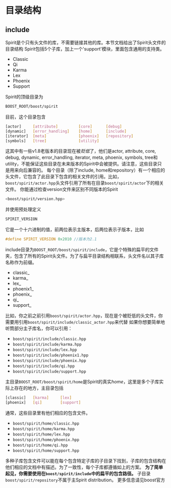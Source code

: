 # 目录结构
## include
Spirit是个只有头文件的库，不需要链接其他的库。本节文档给出了Spirit头文件的目录结构
Spirit包括5个子库，加上一个'support'模块，里面包含通用的支持类。
- Classic
- Qi
- Karma
- Lex
- Phoenix
- Support

Spirit的顶级目录为
```bash
BOOST_ROOT/boost/spirit
```
目前，这个目录包含
```bash
[actor]     [attribute]         [core]      [debug]
[dynamic]   [error_handling]    [home]      [include]
[iterator]  [meta]              [phoenix]   [repository]
[symbols]   [tree]              [utility]
```
这其中有一些v1.8老版本的目录现在被*贬低*了，他们是actor, attribute, core, debug, dynamic, error_handling, iterator, meta, phoenix, symbols, tree和utility，不能保证这些目录在未来版本的Spirit中会被提供。请注意，这些目录只是用来向后兼容的。
每个目录（除了include, home和repository）有一个相应的头文件，它包含了此目录下包含的相关文件的引用。比如，`boost/spirit/actor.hpp`头文件引用了所有在目录`boost/spirit/actor`下的相关文件。
你能通过检查version文件来区别不同版本的Spirit
```bash
<boost/spirit/version.hpp>
```
并使用预处理定义
```c
SPIRIT_VERSION
```
它是一个十六进制的值，前两位表示主版本，后两位表示子版本，比如
```c
#define SPIRIT_VERSION 0x2010 //版本为2.1
```
include目录为`BOOST_ROOT/boost/spirit/include`，它是个特殊的扁平的文件夹，包含了所有的Spirit头文件。为了与扁平目录结构相联系，头文件名以其子库名称作为前缀。
- classic_
- karma_
- lex_
- phoenix1_
- phoenix_
- qi_
- support_

比如，你之前之前引用`boost/spirit/actor.hpp`，现在是个被贬低的头文件，你需要用引用`boost/spirit/include/classic_actor.hpp`来代替
如果你想要简单地听筒部分主子库名，你可以引用：
- `boost/spirit/include/classic.hpp`
- `boost/spirit/include/karma.hpp`
- `boost/spirit/include/lex.hpp`
- `boost/spirit/include/phoenix1.hpp`
- `boost/spirit/include/phoenix.hpp`
- `boost/spirit/include/qi.hpp`
- `boost/spirit/include/support.hpp`

主目录`BOOST_ROOT/boost/spirit/home`是Spirit的真实*home*，这里是多个子库实际上存在的地方，主目录包括
```bash
[classic]   [karma]     [lex]
[phoenix]   [qi]        [support]
```
通常，这些目录里有他们相应的包含文件。
- `boost/spirit/home/classic.hpp`
- `boost/spirit/home/karma.hpp`
- `boost/spirit/home/lex.hpp`
- `boost/spirit/home/phoenix.hpp`
- `boost/spirit/home/qi.hpp`
- `boost/spirit/home/support.hpp`

多种子库包含文件可以能在每个包含特定子库的子目录下找到，子库的包含结构在他们相应的文档中有描述。为了一致性，每个子库都遵循如上的方案。
**为了简单起见，你需要使用在`boost/spirit/include`中的扁平的包含路径。**
子目录`boost/spirit/repository`不属于主Spirit distribution。
更多信息请见boost官方